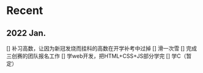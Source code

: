 # Recent
## 2022 Jan.
 [] 补习高数，让因为新冠发烧而挂科的高数在开学补考中过掉
 [] 滑一次雪
 [] 完成三创赛的团队报名工作
 [] 学web开发，把HTML+CSS+JS部分学完
 [] 学C（暂定）
 